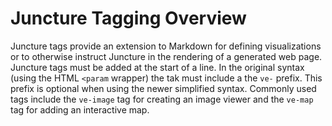 # Juncture Tagging Overview

Juncture tags provide an extension to Markdown for defining visualizations or to otherwise instruct Juncture in the rendering of a generated web page.  Juncture tags must be added at the start of a line.  In the original syntax (using the HTML `<param` wrapper) the tak must include a the `ve-` prefix.  This prefix is optional when using the newer simplified syntax.  Commonly used tags include the `ve-image` tag for creating an image viewer and the `ve-map` tag for adding an interactive map.
